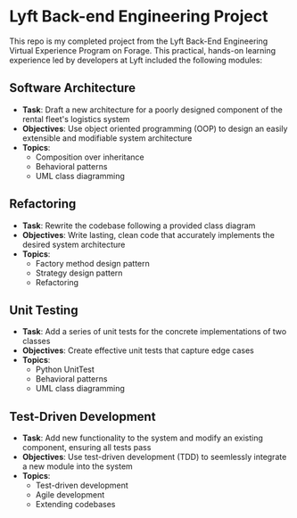 # Lyft Back-end Engineering Project
This repo is my completed project from the Lyft Back-End Engineering Virtual Experience Program on Forage. This practical, hands-on learning experience led by developers at Lyft included the following modules:

## Software Architecture
- **Task**: Draft a new architecture for a poorly designed component of the rental fleet's logistics system
- **Objectives**: Use object oriented programming (OOP) to design an easily extensible and modifiable system architecture
- **Topics**:
  - Composition over inheritance
  - Behavioral patterns
  - UML class diagramming
  
## Refactoring
- **Task**: Rewrite the codebase following a provided class diagram
- **Objectives**: Write lasting, clean code that accurately implements the desired system architecture
- **Topics**:
  - Factory method design pattern
  - Strategy design pattern
  - Refactoring

## Unit Testing
- **Task**: Add a series of unit tests for the concrete implementations of two classes
- **Objectives**: Create effective unit tests that capture edge cases
- **Topics**:
  - Python UnitTest
  - Behavioral patterns
  - UML class diagramming

## Test-Driven Development
- **Task**: Add new functionality to the system and modify an existing component, ensuring all tests pass
- **Objectives**: Use test-driven development (TDD) to seemlessly integrate a new module into the system
- **Topics**:
  - Test-driven development
  - Agile development
  - Extending codebases
